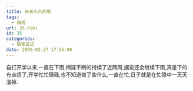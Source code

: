 ```yaml
---
title: 长长久久的雨
tags:
  - 梅雨
url: 35.html
id: 35
categories:
  - 随笔日记
date: 2009-02-27 17:56:00
---
```


自打开学以来,一直在下雨,绵延不断的持续了近两周,据说还会继续下雨,真是下的有点烦了,开学忙忙碌碌,也不知道做了些什么,一直在忙,日子就是在忙碌中一天天溜掉.